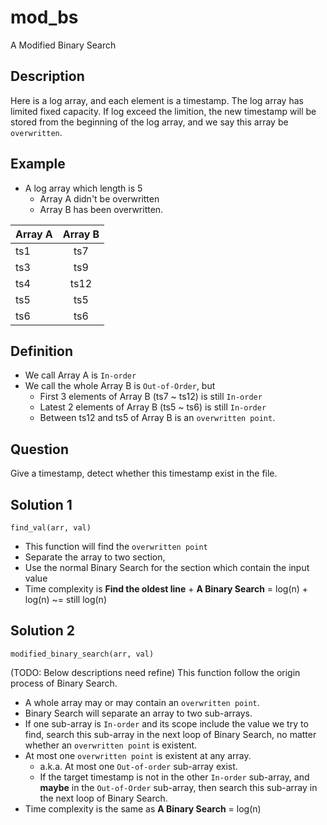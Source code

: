 # mod_bs
A Modified Binary Search

## Description
Here is a log array, and each element is a timestamp.
The log array has limited fixed capacity.
If log exceed the limition, the new timestamp will be stored from the beginning of the log array, and we say this array be `overwritten`.

## Example
* A log array which length is 5
  * Array A didn't be overwritten
  * Array B has been overwritten.

| Array A             | Array B         |
| ------------------- | :--------------:|
| ts1                 | ts7             |
| ts3                 | ts9             |
| ts4                 | ts12            | 
| ts5                 | ts5             |
| ts6                 | ts6             |

## Definition
* We call Array A is `In-order`
* We call the whole Array B is `Out-of-Order`, but
  * First 3 elements of Array B (ts7 ~ ts12) is still `In-order`
  * Latest 2 elements of Array B (ts5 ~ ts6) is still `In-order`
  * Between ts12 and ts5 of Array B is an `overwritten point`.

## Question
Give a timestamp, detect whether this timestamp exist in the file.

## Solution 1
`find_val(arr, val)`
* This function will find the `overwritten point`
* Separate the array to two section,
* Use the normal Binary Search for the section which contain the input value
* Time complexity is **Find the oldest line** + **A Binary Search** = log(n) + log(n) ~= still log(n)

## Solution 2 
`modified_binary_search(arr, val)`

(TODO: Below descriptions need refine)
This function follow the origin process of Binary Search.
* A whole array may or may contain an `overwritten point`.
* Binary Search will separate an array to two sub-arrays.
* If one sub-array is `In-order` and its scope include the value we try to find, search this sub-array in the next loop of Binary Search, no matter whether an `overwritten point` is existent.
* At most one `overwritten point` is existent at any array.
  * a.k.a. At most one `Out-of-order` sub-array exist.
  * If the target timestamp is not in the other `In-order` sub-array, and **maybe** in the `Out-of-Order` sub-array, then search this sub-array in the next loop of Binary Search. 
* Time complexity is the same as **A Binary Search** = log(n)

